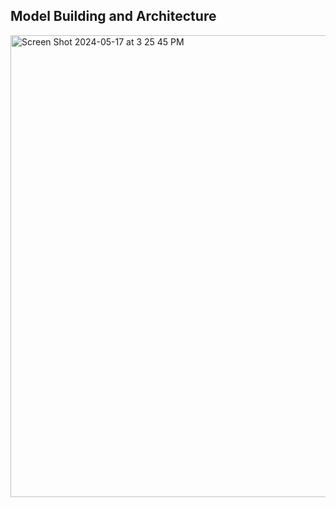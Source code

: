 ## Model Building and Architecture
<img width="739" alt="Screen Shot 2024-05-17 at 3 25 45 PM" src="https://github.com/sijiadisa/SimSearchHub/assets/62917984/62bc5cf4-59d1-48ea-aafb-25475df78bbe">
